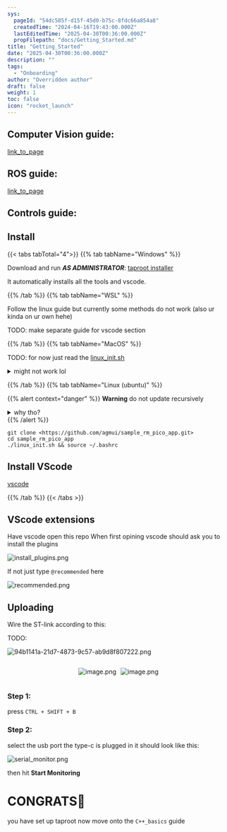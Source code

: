 ```yaml
---
sys:
  pageId: "54dc585f-d15f-45d0-b75c-8fdc66a854a8"
  createdTime: "2024-04-16T19:43:00.000Z"
  lastEditedTime: "2025-04-30T00:36:00.000Z"
  propFilepath: "docs/Getting_Started.md"
title: "Getting_Started"
date: "2025-04-30T00:36:00.000Z"
description: ""
tags:
  - "Onboarding"
author: "Overridden author"
draft: false
weight: 1
toc: false
icon: "rocket_launch"
---
```


## Computer Vision guide:

[link_to_page](86d45bc0-388b-4d26-8848-44f255f73d0e)

## ROS guide:

[link_to_page](3c76c1de-ec8f-46d6-8b0a-294005edc2d5)

## Controls guide:

## Install

{{< tabs tabTotal="4">}}
{{% tab tabName="Windows" %}}

Download and run _**AS ADMINISTRATOR**_: [taproot installer](https://github.com/Thornbots/TeachingFreshies/releases/tag/1.0)

It automatically installs all the tools and vscode.

{{% /tab %}}
{{% tab tabName="WSL" %}}

Follow the linux guide but currently some methods do not work (also ur kinda on ur own hehe)

TODO: make separate guide for vscode section

{{% /tab %}}
{{% tab tabName="MacOS" %}}

TODO: for now just read the [linux_init.sh](https://github.com/agmui/sample_rm_pico_app/blob/main/linux_init.sh)

<details>
<summary>might not work lol</summary>

`brew install libusb pkg-config`

Next install: [vscode](https://code.visualstudio.com/Download)

</details>

{{% /tab %}}
{{% tab tabName="Linux (ubuntu)" %}}

{{% alert context="danger" %}}
**Warning** do not update recursively
<details>
<summary>why tho?</summary>
There are some submodules that may go on for a while (like tinyusb) and I highly
recommend you don't need to get them.
If you want to see what submodules I update just look in `linux_init.sh`
</details>
{{% /alert %}}

```shell
git clone <https://github.com/agmui/sample_rm_pico_app.git>
cd sample_rm_pico_app
./linux_init.sh && source ~/.bashrc
```

## Install VScode

[vscode](https://code.visualstudio.com/Download)

{{% /tab %}}
{{< /tabs >}}

## VScode extensions

Have vscode open this repo
When first opining vscode should ask you to install the plugins

![install_plugins.png](https://prod-files-secure.s3.us-west-2.amazonaws.com/d518164a-d88e-44d1-a4ee-3adb3bd8bce0/89bd30f0-1825-4e77-867b-0a41ce370880/install_plugins.png?X-Amz-Algorithm=AWS4-HMAC-SHA256&X-Amz-Content-Sha256=UNSIGNED-PAYLOAD&X-Amz-Credential=ASIAZI2LB4666DK5I7VC%2F20250715%2Fus-west-2%2Fs3%2Faws4_request&X-Amz-Date=20250715T071257Z&X-Amz-Expires=3600&X-Amz-Security-Token=IQoJb3JpZ2luX2VjECYaCXVzLXdlc3QtMiJHMEUCIHzkqQ41JBTIIAH9O5%2BKUK9Q41nEGhRipS9Flml6dZlEAiEAqIarqvfIf%2FjxLFAPPdQX4AZVC9yjv7%2FmubvabfF6mr0q%2FwMIPxAAGgw2Mzc0MjMxODM4MDUiDKxKyKymRfT%2FVNPufCrcAy6wFXCOx%2FNnXDQD%2BS1381SvSmW6OpI5Xb727U2PGBjeGYv7hzvvTFfgVTSNBGj093csODQnQP4WzqqN%2FdJP265veei1NJDH8BAAQGb7%2Boz4xSpmodOGGk6Z0aci4quWv3Ktw9cP7GXdf69XPMB6m5dV6AZgtJdQ8pBFJP9Nlk8wh2XPRfUe71%2BNfZpdQjor5rYtpDiuGmc7sRdbm103o1hI6Actb4BbqrFOvMKwT9Cz5ASKx6N1bJTvxWSMW%2F6j9pn0Oh3AaRXjK2NQepY%2Bkjv3DHH%2FNzrxRnyUjjt0Uz5mDEq3WWJwmgEJRmUgt1oG3YjjdFTmgnZMMTzqiqnky99P17m97pK7tVjG3m8tdGDYxMQ2C%2FpafCXUYSFIyPVSqFPu0CoiS%2BndmCvB8vBBHj4eNRvJakxz91B9Ls9uCh69fDwjN5lzVk0%2FcZdnxBbkiw0Rmc4zA5bBaV4dyChAsxYJyrRTBooyUlcjX2uMWqsLsxj9svj0E8kjdA%2FWbqZr4I5yV7RztOpDR6z3Whnpbf8QKZ3vft%2FXXlFATmA9sVzic36DbNww9S%2BY%2FFeqXPyyHMLZu2EhEhozL%2B5xnXYbUPCjjSbkgAyM0b%2FjgEIIGHs8yYcUu712MEyW9xxnMKDV18MGOqUBKp%2FbSjFTBSGPGmiVz5sHoHKsh8l8O48JH1zpNkbG%2BmPWB7NDbJ2kKNyQXGcFvCxQ65m3pSaqA5PRoI2RunK8VAQL65WvdrrF7JY%2Ft%2FFV3IgBhyzue1%2BdKqRbCFTrmvNQz%2ByUjH%2F33nevBot603Qs1cKs%2FljMGLsP7Wsd5vYuGwrP9AVvXQuOu7P7JVPTuxe53dpHIweRqDcxov5TrhbDyqz9%2BuTe&X-Amz-Signature=4903e42719a8a4edc4b1ca38b499d2e1f6a98db601f4e848edf40d4ddb417e6e&X-Amz-SignedHeaders=host&x-amz-checksum-mode=ENABLED&x-id=GetObject)

If not just type `@recommended` here  

![recommended.png](https://prod-files-secure.s3.us-west-2.amazonaws.com/d518164a-d88e-44d1-a4ee-3adb3bd8bce0/61e661e9-5d85-4dfc-be0d-8d2097a5e793/recommended.png?X-Amz-Algorithm=AWS4-HMAC-SHA256&X-Amz-Content-Sha256=UNSIGNED-PAYLOAD&X-Amz-Credential=ASIAZI2LB4666DK5I7VC%2F20250715%2Fus-west-2%2Fs3%2Faws4_request&X-Amz-Date=20250715T071257Z&X-Amz-Expires=3600&X-Amz-Security-Token=IQoJb3JpZ2luX2VjECYaCXVzLXdlc3QtMiJHMEUCIHzkqQ41JBTIIAH9O5%2BKUK9Q41nEGhRipS9Flml6dZlEAiEAqIarqvfIf%2FjxLFAPPdQX4AZVC9yjv7%2FmubvabfF6mr0q%2FwMIPxAAGgw2Mzc0MjMxODM4MDUiDKxKyKymRfT%2FVNPufCrcAy6wFXCOx%2FNnXDQD%2BS1381SvSmW6OpI5Xb727U2PGBjeGYv7hzvvTFfgVTSNBGj093csODQnQP4WzqqN%2FdJP265veei1NJDH8BAAQGb7%2Boz4xSpmodOGGk6Z0aci4quWv3Ktw9cP7GXdf69XPMB6m5dV6AZgtJdQ8pBFJP9Nlk8wh2XPRfUe71%2BNfZpdQjor5rYtpDiuGmc7sRdbm103o1hI6Actb4BbqrFOvMKwT9Cz5ASKx6N1bJTvxWSMW%2F6j9pn0Oh3AaRXjK2NQepY%2Bkjv3DHH%2FNzrxRnyUjjt0Uz5mDEq3WWJwmgEJRmUgt1oG3YjjdFTmgnZMMTzqiqnky99P17m97pK7tVjG3m8tdGDYxMQ2C%2FpafCXUYSFIyPVSqFPu0CoiS%2BndmCvB8vBBHj4eNRvJakxz91B9Ls9uCh69fDwjN5lzVk0%2FcZdnxBbkiw0Rmc4zA5bBaV4dyChAsxYJyrRTBooyUlcjX2uMWqsLsxj9svj0E8kjdA%2FWbqZr4I5yV7RztOpDR6z3Whnpbf8QKZ3vft%2FXXlFATmA9sVzic36DbNww9S%2BY%2FFeqXPyyHMLZu2EhEhozL%2B5xnXYbUPCjjSbkgAyM0b%2FjgEIIGHs8yYcUu712MEyW9xxnMKDV18MGOqUBKp%2FbSjFTBSGPGmiVz5sHoHKsh8l8O48JH1zpNkbG%2BmPWB7NDbJ2kKNyQXGcFvCxQ65m3pSaqA5PRoI2RunK8VAQL65WvdrrF7JY%2Ft%2FFV3IgBhyzue1%2BdKqRbCFTrmvNQz%2ByUjH%2F33nevBot603Qs1cKs%2FljMGLsP7Wsd5vYuGwrP9AVvXQuOu7P7JVPTuxe53dpHIweRqDcxov5TrhbDyqz9%2BuTe&X-Amz-Signature=2a7ed716d3565249c54c910bc55b20305ca0ad0c009777bc9985988b065e7529&X-Amz-SignedHeaders=host&x-amz-checksum-mode=ENABLED&x-id=GetObject)

## Uploading

Wire the ST-link according to this:

TODO:

![94b1141a-21d7-4873-9c57-ab9d8f807222.png](https://prod-files-secure.s3.us-west-2.amazonaws.com/d518164a-d88e-44d1-a4ee-3adb3bd8bce0/e5fad17d-ab82-4300-9f4c-505ab4b1202c/94b1141a-21d7-4873-9c57-ab9d8f807222.png?X-Amz-Algorithm=AWS4-HMAC-SHA256&X-Amz-Content-Sha256=UNSIGNED-PAYLOAD&X-Amz-Credential=ASIAZI2LB4666DK5I7VC%2F20250715%2Fus-west-2%2Fs3%2Faws4_request&X-Amz-Date=20250715T071257Z&X-Amz-Expires=3600&X-Amz-Security-Token=IQoJb3JpZ2luX2VjECYaCXVzLXdlc3QtMiJHMEUCIHzkqQ41JBTIIAH9O5%2BKUK9Q41nEGhRipS9Flml6dZlEAiEAqIarqvfIf%2FjxLFAPPdQX4AZVC9yjv7%2FmubvabfF6mr0q%2FwMIPxAAGgw2Mzc0MjMxODM4MDUiDKxKyKymRfT%2FVNPufCrcAy6wFXCOx%2FNnXDQD%2BS1381SvSmW6OpI5Xb727U2PGBjeGYv7hzvvTFfgVTSNBGj093csODQnQP4WzqqN%2FdJP265veei1NJDH8BAAQGb7%2Boz4xSpmodOGGk6Z0aci4quWv3Ktw9cP7GXdf69XPMB6m5dV6AZgtJdQ8pBFJP9Nlk8wh2XPRfUe71%2BNfZpdQjor5rYtpDiuGmc7sRdbm103o1hI6Actb4BbqrFOvMKwT9Cz5ASKx6N1bJTvxWSMW%2F6j9pn0Oh3AaRXjK2NQepY%2Bkjv3DHH%2FNzrxRnyUjjt0Uz5mDEq3WWJwmgEJRmUgt1oG3YjjdFTmgnZMMTzqiqnky99P17m97pK7tVjG3m8tdGDYxMQ2C%2FpafCXUYSFIyPVSqFPu0CoiS%2BndmCvB8vBBHj4eNRvJakxz91B9Ls9uCh69fDwjN5lzVk0%2FcZdnxBbkiw0Rmc4zA5bBaV4dyChAsxYJyrRTBooyUlcjX2uMWqsLsxj9svj0E8kjdA%2FWbqZr4I5yV7RztOpDR6z3Whnpbf8QKZ3vft%2FXXlFATmA9sVzic36DbNww9S%2BY%2FFeqXPyyHMLZu2EhEhozL%2B5xnXYbUPCjjSbkgAyM0b%2FjgEIIGHs8yYcUu712MEyW9xxnMKDV18MGOqUBKp%2FbSjFTBSGPGmiVz5sHoHKsh8l8O48JH1zpNkbG%2BmPWB7NDbJ2kKNyQXGcFvCxQ65m3pSaqA5PRoI2RunK8VAQL65WvdrrF7JY%2Ft%2FFV3IgBhyzue1%2BdKqRbCFTrmvNQz%2ByUjH%2F33nevBot603Qs1cKs%2FljMGLsP7Wsd5vYuGwrP9AVvXQuOu7P7JVPTuxe53dpHIweRqDcxov5TrhbDyqz9%2BuTe&X-Amz-Signature=bed0e4314c7b0e9ed01ce6028b1d69db4f451845b9a02d9a9b5ba0c27db0abfe&X-Amz-SignedHeaders=host&x-amz-checksum-mode=ENABLED&x-id=GetObject)

<div style="display: flex;flex-direction: row; column-gap:10px; max-width: 630px;justify-content: center;">
<div>

![image.png](https://prod-files-secure.s3.us-west-2.amazonaws.com/d518164a-d88e-44d1-a4ee-3adb3bd8bce0/210ecb78-1116-4d7b-b9b7-2292f66fa2c2/image.png?X-Amz-Algorithm=AWS4-HMAC-SHA256&X-Amz-Content-Sha256=UNSIGNED-PAYLOAD&X-Amz-Credential=ASIAZI2LB4662CAZBTXI%2F20250715%2Fus-west-2%2Fs3%2Faws4_request&X-Amz-Date=20250715T071301Z&X-Amz-Expires=3600&X-Amz-Security-Token=IQoJb3JpZ2luX2VjECYaCXVzLXdlc3QtMiJHMEUCIAx8tETHb74hggcFxysFwHGT9fCBZspVSIylETOmkP8oAiEA9GDJW12mRQ2E%2Bh5995cxyWF%2B8X4TUlfBIFY%2BtVE%2F7IIq%2FwMIPxAAGgw2Mzc0MjMxODM4MDUiDBjksGJAflSYWLNEsCrcA2lLbeOdYV%2FA65x0%2BpYLEVYGjifC1WaBCwLhVfpzpbvqgLJrACZnlj2ZcoRhEW15HylRSgFXSRsU4NdZmIwSs%2Bi%2B7g%2FLkqymYQ%2BJaKwKGtrPA5jMekLEndJ8ob914ytgnLlevhIZYWlZXKsS22CLIDfzYiKZ0YctgdZjNGkyFkScabMA1NtEo6P95meuWGkSfS62bT36Mt%2FVeLN6PM%2BUIu8DRHVS2aCvh7F1pYRx0GUVP2RSX6wl2DoIVHI2EzJJr4ijGdX%2BHkocUSDjXVsJ6efuF5bwj9V%2FZQiCae%2F63zCJ4hNzw9PY4j%2BT4KGJHEjJKoxKRIZPhlIYtQ1tepphRNuwcODGNrZQRHMnegYQCqaG8%2BwdahZhybdF7MGSbZL8jdl%2BTL7ZtMXdCCpEauy6PUSXjwGW9XslCV0WZZfMwXddaUOVyB9cc8DcaCy%2FBUBc5pFGHx42g8adxvraQ4MhrK%2FRq4YHCHH2fbtvzsQGKRJ%2BeVcFtIi9dv3lsEyLL9GiD3WiutqNjLpC6NzypZNsAAjKZyMPAxN9zVg2%2Fu0t7XZlOsIAkXNe8fz%2BRTrlNUt1AiqT7sP8Hnn2iiXJGfoh7F1cIDF%2FJd%2BHkAJugzYNENcGTWmzHY%2Fui4XdfULsMJ7U18MGOqUBGjiB4zkh4nA2hpBMhunjZwO8vnx2%2BwfrWlq35dl0W7AAesWkUuux%2Bp%2FT3kxYswC5q6IUTuIV8Oq%2BhimT8CO8PBXmdDAK96P1myJJq5fr%2BWsgAby%2FMtf%2FsNVsB7ZXDBjtj8XVKO15m0GbrQ3uv%2BSWoUxEEpAgBmYYBkcsumrhb8yQT45hIYw8QJ4kGy1hDNE%2FfODGZAf%2BdITwGaqgCShclYVFrSPn&X-Amz-Signature=eeec099b4de8e4ee42e4311dd557e54c8dc9a4abee8df7ed3d7d0658a2a4620a&X-Amz-SignedHeaders=host&x-amz-checksum-mode=ENABLED&x-id=GetObject)

</div>
<div>

![image.png](https://prod-files-secure.s3.us-west-2.amazonaws.com/d518164a-d88e-44d1-a4ee-3adb3bd8bce0/33a0fd0f-8ca6-4a86-8e09-26e95ded1fff/image.png?X-Amz-Algorithm=AWS4-HMAC-SHA256&X-Amz-Content-Sha256=UNSIGNED-PAYLOAD&X-Amz-Credential=ASIAZI2LB466QMME7WC2%2F20250715%2Fus-west-2%2Fs3%2Faws4_request&X-Amz-Date=20250715T071303Z&X-Amz-Expires=3600&X-Amz-Security-Token=IQoJb3JpZ2luX2VjECYaCXVzLXdlc3QtMiJHMEUCID5zoXMG%2FDZzHlLHLMp8zWjvrpuCYT52in%2BTO9M32%2BuSAiEAkXJPzMM1ME%2BWLwdYBPX03byeHUXYAB1b00mG%2FbqekmUq%2FwMIPxAAGgw2Mzc0MjMxODM4MDUiDM6qXrT8m6VyjrIb1CrcA6wuzso8OX0GUge9mM0bVmm4brStwQmVeARBRjhaU0hzV%2F%2BNB6xdAC6llAgP%2BeKhyI2kIcx6t2jDJGPGV%2BC2pSRjyNKVtDvJtqwLeTMFRA3gLXVehKEshcUKbi%2F%2FYG8LTWgsOX2FPSsO%2B9FMWVBsGVUUymcEh7aG7B9X0rwZPd0qbLLtLlng%2F%2BcYcZ8XBEbxgfVcfU2R%2BaOVARV0XPUt81fSCNz0NctDHwruJAoNowXpndGxrxzk9NTU6V03Apa6d9p8Q5jsOeIneFbENtoDqrGhC6ZbAXCIzfU60pXsgd%2Ftdb8YaHQF7jBnYGg3lMiopP6ZtfNoOwlxZyHfeX0uXaLgF%2BZZXFyg%2FFb%2B5SyAwVG7dgs8jS8oh%2FemWwOX4GjxiHzszLXfmtOetOPp7LyRD%2FMMWfc3YU4lMzPYitMwcUFwP13jUIGJsYk1cgnaaq9A6abdER7T80VQ99xfND%2BGkbhAYwe2dVKZmh6lYOxiRpcrL30UJgRnQQD%2BnMJd7C%2FcljDsd7Dm0lGocmrUaggXCtmocPM5wmgy0OR8xflQLDTC4D788VYV7%2FnzaWGyNeGEszudkuerHB%2Bluuz5%2BTpsdAYBbn%2FWp5zU%2BABtelwXRBS9dqqz7m0qS5ROLeUTMJTU18MGOqUBypvqJJTtj1AUOuqx7yAzq1XB9U1hbsd3xi8GpE3Qs2pmBXNjuLTBA4cFtty3NJmUvPxmTrdJfhuutxmce5Rj2HnTYckeMCAeMt%2FGQZ0edphxTm3rcwyrbCxeE%2FXR%2B7Aa8vKmlyV42GefCqoK7txb7%2FTbAQe0%2BQKmsFD3sra1xwbFiZ02tnByA%2BOAoenVeesbwSFzdOH5Vu1DY7mtsTuCLBimCvfj&X-Amz-Signature=fe7d50f4b92342ee70beccdd2621be733833f3a3b0c4a538c79237b69961653e&X-Amz-SignedHeaders=host&x-amz-checksum-mode=ENABLED&x-id=GetObject)

</div>
</div>

### Step 1:

press `CTRL + SHIFT + B`

### Step 2:

select the usb port the type-c is plugged in it should look like this:

![serial_monitor.png](https://prod-files-secure.s3.us-west-2.amazonaws.com/d518164a-d88e-44d1-a4ee-3adb3bd8bce0/f03f4774-05d4-4393-b6a0-d5efb6d315ab/serial_monitor.png?X-Amz-Algorithm=AWS4-HMAC-SHA256&X-Amz-Content-Sha256=UNSIGNED-PAYLOAD&X-Amz-Credential=ASIAZI2LB4666DK5I7VC%2F20250715%2Fus-west-2%2Fs3%2Faws4_request&X-Amz-Date=20250715T071257Z&X-Amz-Expires=3600&X-Amz-Security-Token=IQoJb3JpZ2luX2VjECYaCXVzLXdlc3QtMiJHMEUCIHzkqQ41JBTIIAH9O5%2BKUK9Q41nEGhRipS9Flml6dZlEAiEAqIarqvfIf%2FjxLFAPPdQX4AZVC9yjv7%2FmubvabfF6mr0q%2FwMIPxAAGgw2Mzc0MjMxODM4MDUiDKxKyKymRfT%2FVNPufCrcAy6wFXCOx%2FNnXDQD%2BS1381SvSmW6OpI5Xb727U2PGBjeGYv7hzvvTFfgVTSNBGj093csODQnQP4WzqqN%2FdJP265veei1NJDH8BAAQGb7%2Boz4xSpmodOGGk6Z0aci4quWv3Ktw9cP7GXdf69XPMB6m5dV6AZgtJdQ8pBFJP9Nlk8wh2XPRfUe71%2BNfZpdQjor5rYtpDiuGmc7sRdbm103o1hI6Actb4BbqrFOvMKwT9Cz5ASKx6N1bJTvxWSMW%2F6j9pn0Oh3AaRXjK2NQepY%2Bkjv3DHH%2FNzrxRnyUjjt0Uz5mDEq3WWJwmgEJRmUgt1oG3YjjdFTmgnZMMTzqiqnky99P17m97pK7tVjG3m8tdGDYxMQ2C%2FpafCXUYSFIyPVSqFPu0CoiS%2BndmCvB8vBBHj4eNRvJakxz91B9Ls9uCh69fDwjN5lzVk0%2FcZdnxBbkiw0Rmc4zA5bBaV4dyChAsxYJyrRTBooyUlcjX2uMWqsLsxj9svj0E8kjdA%2FWbqZr4I5yV7RztOpDR6z3Whnpbf8QKZ3vft%2FXXlFATmA9sVzic36DbNww9S%2BY%2FFeqXPyyHMLZu2EhEhozL%2B5xnXYbUPCjjSbkgAyM0b%2FjgEIIGHs8yYcUu712MEyW9xxnMKDV18MGOqUBKp%2FbSjFTBSGPGmiVz5sHoHKsh8l8O48JH1zpNkbG%2BmPWB7NDbJ2kKNyQXGcFvCxQ65m3pSaqA5PRoI2RunK8VAQL65WvdrrF7JY%2Ft%2FFV3IgBhyzue1%2BdKqRbCFTrmvNQz%2ByUjH%2F33nevBot603Qs1cKs%2FljMGLsP7Wsd5vYuGwrP9AVvXQuOu7P7JVPTuxe53dpHIweRqDcxov5TrhbDyqz9%2BuTe&X-Amz-Signature=87c5c55ff4f5be54a192375d0fb170eb7457042870cbaa88e84f3317f1dffab1&X-Amz-SignedHeaders=host&x-amz-checksum-mode=ENABLED&x-id=GetObject)

then hit **Start Monitoring**

# CONGRATS🎉

you have set up taproot now move onto the `C++_basics` guide
